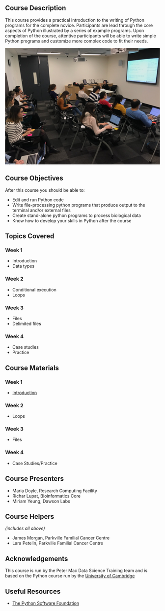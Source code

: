 ## Course Description
This course provides a practical introduction to the writing of Python programs for the complete novice. Participants are lead through the core aspects of Python illustrated by a series of example programs. Upon completion of the course, attentive participants will be able to write simple Python programs and customize more complex code to fit their needs.

![workshop pic](img/MiriamYeung.jpeg)

## Course Objectives

After this course you should be able to:

*   Edit and run Python code
*   Write file-processing python programs that produce output to the terminal and/or external files
*   Create stand-alone python programs to process biological data
*   Know how to develop your skills in Python after the course

## Topics Covered

### Week 1
- Introduction
- Data types

### Week 2
- Conditional execution
- Loops

### Week 3
- Files
- Delimited files

### Week 4
- Case studies
- Practice

## Course Materials

### Week 1
- [Introduction](https://pmacdasci/python-intro/master/Introduction_to_python_day_1_introduction.ipynb)

### Week 2
- Loops

### Week 3
- Files

### Week 4
- Case Studies/Practice

## Course Presenters

- Maria Doyle, Research Computing Facility
- Richar Lupat, Bioinformatics Core
- Miriam Yeung, Dawson Labs

## Course Helpers

*(includes all above)*

- James Morgan, Parkville Familial Cancer Centre
- Lara Petelin, Parkville Familial Cancer Centre

## Acknowledgements
This course is run by the Peter Mac Data Science Training team and is based on the Python course run by the [University of Cambridge](http://training.csx.cam.ac.uk/bioinformatics/course)

## Useful Resources

+ [The Python Software Foundation](https://www.python.org/)
